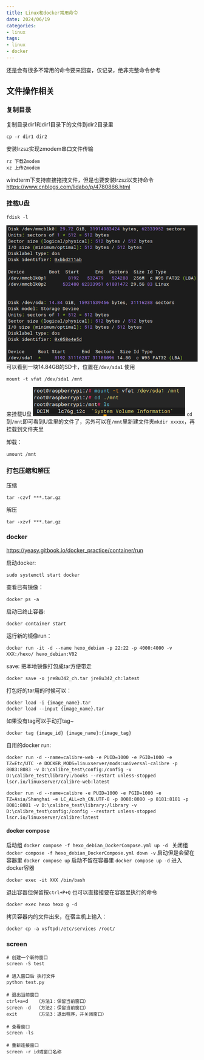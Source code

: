 ```yaml
---
title: Linux和docker常用命令
date: 2024/06/19
categories:
- linux
tags:
- linux
- docker
---
```

还是会有很多不常用的命令要来回查，仅记录，绝非完整命令参考
## 文件操作相关
### 复制目录
复制目录dir1和dir1目录下的文件到dir2目录里
```
cp -r dir1 dir2
```
安装lrzsz实现zmodem串口文件传输
```
rz 下载Zmodem
xz 上传Zmodem
```
windterm下支持直接拖拽文件，但是也要安装lrzsz以支持命令
https://www.cnblogs.com/lidabo/p/4780866.html

### 挂载U盘
```
fdisk -l
```
![](images/20240619152526.png)
可以看到一块14.84GB的SD卡，位置在`/dev/sda1`
使用
```
mount -t vfat /dev/sda1 /mnt
```
来挂载U盘
![](images/20240619152710.png)
`cd`到`/mnt`即可看到U盘里的文件了，另外可以在`/mnt`里新建文件夹`mkdir xxxxx`，再挂载到文件夹里

卸载：
```
umount /mnt
```

### 打包压缩和解压
压缩
```
tar -czvf ***.tar.gz
```
解压
```
tar -xzvf ***.tar.gz
```
### docker
https://yeasy.gitbook.io/docker_practice/container/run

启动docker:
```
sudo systemctl start docker
```
查看已有镜像：
```
docker ps -a
```

启动已终止容器:
```
docker container start
```

运行新的镜像run：
```
docker run -it -d --name hexo_debian -p 22:22 -p 4000:4000 -v XXX:/hexo/ hexo_debian:V02
```

save:
把本地镜像打包成tar方便带走
```
docker save -o jre8u342_ch.tar jre8u342_ch:latest
```
打包好的tar用的时候可以：
```
docker load -i {image_name}.tar
docker load --input {image_name}.tar
```
如果没有tag可以手动打tag~
```
docker tag {image_id} {image_name}:{image_tag}
```

自用的docker run:
```
docker run -d --name=calibre-web -e PUID=1000 -e PGID=1000 -e TZ=Etc/UTC -e DOCKER_MODS=linuxserver/mods:universal-calibre -p 8083:8083 -v D:\calibre_test\config:/config -v D:\calibre_test\library:/books --restart unless-stopped lscr.io/linuxserver/calibre-web:latest
```

```
docker run -d --name=calibre -e PUID=1000 -e PGID=1000 -e TZ=Asia/Shanghai -e LC_ALL=zh_CN.UTF-8 -p 8080:8080 -p 8181:8181 -p 8081:8081 -v D:\calibre_test\library:/library -v D:\calibre_test\config:/config --restart unless-stopped lscr.io/linuxserver/calibre:latest
```

<!-- more -->
#### docker compose
启动组
`docker compose -f hexo_debian_DockerCompose.yml up -d ` 
关闭组
`docker compose -f hexo_debian_DockerCompose.yml down -v`
启动但是会留在容器里
`docker compose up`
启动不留在容器里
`docker compose up -d`
进入docker容器
```
docker exec -it XXX /bin/bash
```
退出容器但保留按`ctrl+P+Q`
也可以直接接要在容器里执行的命令
```
docker exec hexo hexo g -d
```
拷贝容器内的文件出来，在宿主机上输入：
```
docker cp -a vsftpd:/etc/services /root/
```


### screen

```
# 创建一个新的窗口
screen -S test
 
# 进入窗口后 执行文件
python test.py
 
# 退出当前窗口
ctrl+a+d   （方法1：保留当前窗口）
screen -d  （方法2：保留当前窗口）
exit       （方法3：退出程序，并关闭窗口）
 
# 查看窗口
screen -ls
 
# 重新连接窗口
screen -r id或窗口名称
```
